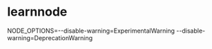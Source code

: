# learnnode

NODE_OPTIONS=--disable-warning=ExperimentalWarning --disable-warning=DeprecationWarning